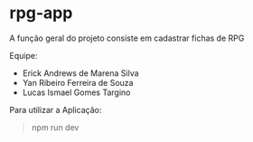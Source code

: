 # rpg-app
A função geral do projeto consiste em cadastrar fichas de RPG

Equipe:
- Erick Andrews de Marena Silva
- Yan Ribeiro Ferreira de Souza
- Lucas Ismael Gomes Targino

Para utilizar a Aplicação:

> npm run dev
